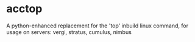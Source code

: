 # acctop
A python-enhanced replacement for the 'top' inbuild linux command, for usage on servers: vergi, stratus, cumulus, nimbus
